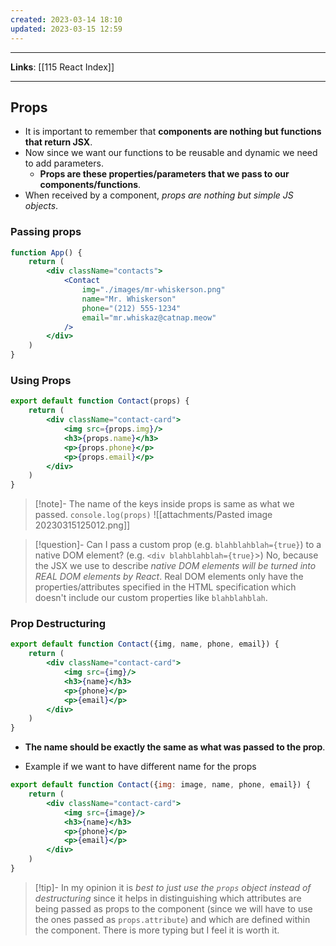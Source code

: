 ```yaml
---
created: 2023-03-14 18:10
updated: 2023-03-15 12:59
---
```

---
**Links**: [[115 React Index]]

---
## Props
- It is important to remember that **components are nothing but functions that return JSX**.
- Now since we want our functions to be reusable and dynamic we need to add parameters.
	- **Props are these properties/parameters that we pass to our components/functions**.
- When received by a component, *props are nothing but simple JS objects*.

### Passing props
```jsx
function App() {
    return (
        <div className="contacts">
            <Contact 
                img="./images/mr-whiskerson.png"
                name="Mr. Whiskerson"
                phone="(212) 555-1234"
                email="mr.whiskaz@catnap.meow"
            />
        </div>
    )
}
```

### Using Props
```jsx
export default function Contact(props) {
    return (
        <div className="contact-card">
            <img src={props.img}/>
            <h3>{props.name}</h3>
            <p>{props.phone}</p>
            <p>{props.email}</p>
        </div>
    )
}
```

> [!note]- The name of the keys inside props is same as what we passed.
> `console.log(props)`
> ![[attachments/Pasted image 20230315125012.png]]

> [!question]- Can I pass a custom prop (e.g. `blahblahblah={true}`) to a native
   DOM element? (e.g. `<div blahblahblah={true}`>)
> No, because the JSX we use to describe *native DOM elements will be turned into REAL DOM elements by React*. Real DOM elements only have the properties/attributes specified in the HTML specification which doesn't include our custom properties like `blahblahblah`.

### Prop Destructuring
```jsx
export default function Contact({img, name, phone, email}) {
    return (
        <div className="contact-card">
            <img src={img}/>
            <h3>{name}</h3>
            <p>{phone}</p>
            <p>{email}</p>
        </div>
    )
}
```
- **The name should be exactly the same as what was passed to the prop**.

- Example if we want to have different name for the props
```jsx
export default function Contact({img: image, name, phone, email}) {
    return (
        <div className="contact-card">
            <img src={image}/>
            <h3>{name}</h3>
            <p>{phone}</p>
            <p>{email}</p>
        </div>
    )
}
```

> [!tip]- In my opinion it is *best to just use the `props` object instead of destructuring* since it helps in distinguishing which attributes are being passed as props to the component (since we will have to use the ones passed as `props.attribute`) and which are defined within the component. 
> There is more typing but I feel it is worth it.